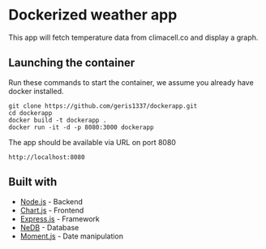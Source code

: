 # Dockerized weather app

This app will fetch temperature data from climacell.co and display a graph.

## Launching the container

Run these commands to start the container, we assume you already have docker installed.

```
git clone https://github.com/geris1337/dockerapp.git
cd dockerapp
docker build -t dockerapp .
docker run -it -d -p 8080:3000 dockerapp
```
The app should be available via URL on port 8080

```
http://localhost:8080
```
## Built with

* [Node.js](https://nodejs.org/) - Backend
* [Chart.js](https://www.chartjs.org/) - Frontend
* [Express.js](https://expressjs.com/) - Framework
* [NeDB](https://github.com/louischatriot/nedb) - Database
* [Moment.js](https://momentjs.com/) - Date manipulation
